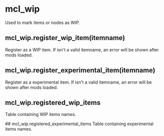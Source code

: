 # mcl_wip
Used to mark items or nodes as WIP.

## mcl_wip.register_wip_item(itemname)
Register <itemname> as a WIP item.
If <itemname> isn't a valid itemname, an error will be shown after mods loaded.

## mcl_wip.register_experimental_item(itemname)
Register <itemname> as a experimental item.
If <itemname> isn't a valid itemname, an error will be shown after mods loaded.

## mcl_wip.registered_wip_items
Table containing WIP items names.

## mcl_wip.registered_experimental_items
Table containing experimental items names.